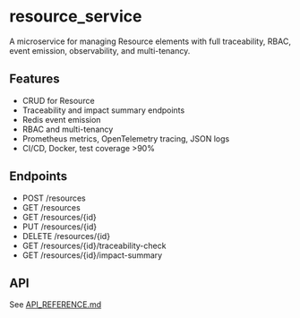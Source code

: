 # resource_service

A microservice for managing Resource elements with full traceability, RBAC, event emission, observability, and multi-tenancy.

## Features
- CRUD for Resource
- Traceability and impact summary endpoints
- Redis event emission
- RBAC and multi-tenancy
- Prometheus metrics, OpenTelemetry tracing, JSON logs
- CI/CD, Docker, test coverage >90%

## Endpoints
- POST /resources
- GET /resources
- GET /resources/{id}
- PUT /resources/{id}
- DELETE /resources/{id}
- GET /resources/{id}/traceability-check
- GET /resources/{id}/impact-summary

## API
See [API_REFERENCE.md](./API_REFERENCE.md)
